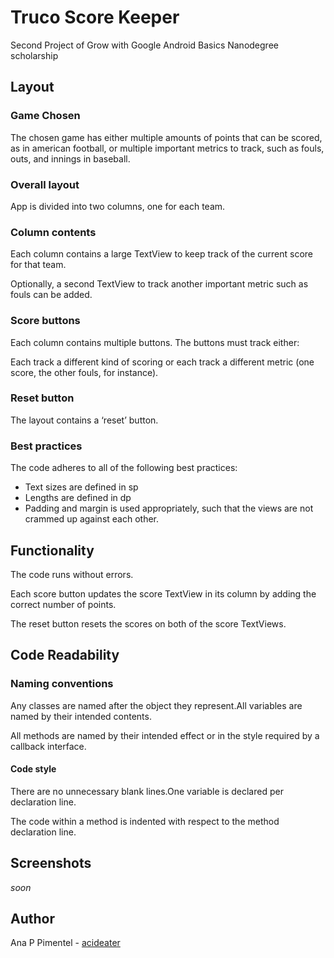 # Truco Score Keeper

Second Project of Grow with Google Android Basics Nanodegree scholarship

## Layout

### Game Chosen

The chosen game has either multiple amounts of points that can be scored, as in american football, or multiple important metrics to track, such as fouls, outs, and innings in baseball.

### Overall layout

App is divided into two columns, one for each team.

### Column contents

Each column contains a large TextView to keep track of the current score for that team.

Optionally, a second TextView to track another important metric such as fouls can be added.

### Score buttons

Each column contains multiple buttons. The buttons must track either:

Each track a different kind of scoring or each track a different metric (one score, the other fouls, for instance).

### Reset button

The layout contains a ‘reset’ button.

### Best practices

The code adheres to all of the following best practices:

* Text sizes are defined in sp
* Lengths are defined in dp
* Padding and margin is used appropriately, such that the views are not crammed up against each other.

## Functionality

The code runs without errors.

Each score button updates the score TextView in its column by adding the correct number of points.

The reset button resets the scores on both of the score TextViews.

## Code Readability

### Naming conventions

Any classes are named after the object they represent.All variables are named by their intended contents.

All methods are named by their intended effect or in the style required by a callback interface.

#### Code style

There are no unnecessary blank lines.One variable is declared per declaration line.

The code within a method is indented with respect to the method declaration line.

## Screenshots
*soon*

## Author

Ana P Pimentel - [acideater](https://github.com/acideater)
